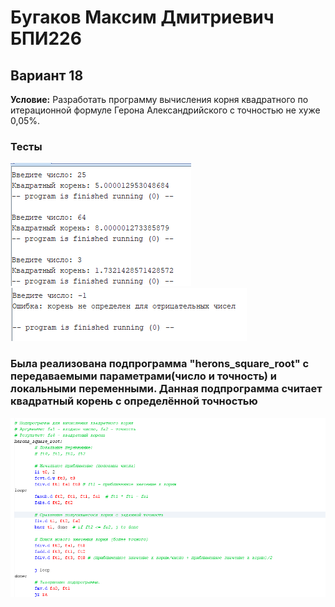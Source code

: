 # Бугаков Максим Дмитриевич БПИ226
## Вариант 18
**Условие:** Разработать программу вычисления корня квадратного по итерационной формуле Герона Александрийского с точностью не хуже 0,05%.
### Тесты
![Пример картинки](img/img1.png)
![Пример картинки](img/img2.png)

### Была реализована подпрограмма "herons_square_root" с передаваемыми параметрами(число и точность) и локальными переменными. Данная подпрограмма считает квадратный корень с определённой точностью
![Пример картинки](img/img4.png)




